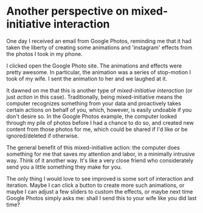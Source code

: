 # Another perspective on mixed-initiative interaction

One day I received an email from Google Photos, reminding me that it had taken the liberty of creating some animations and 'instagram' effects from the photos I took in my phone.

I clicked open the Google Photo site. The animations and effects were pretty awesome. In particular, the animation was a series of stop-motion I took of my wife. I sent the animation to her and we laughed at it.

It dawned on me that this is another type of *mixed-initiative interaction* (or just *action* in this case). Traditionally, being mixed-initiative means the computer recognizes something from your data and proactively takes certain actions on behalf of you, which, however, is easily undoable if you don't desire so. In the Google Photos example, the computer looked through my pile of photos before I had a chance to do so, and created new content from those photos for me, which could be shared if I'd like or be ignored/deleted if otherwise.

The general benefit of this mixed-initiative action: the computer does something for me that saves my attention and labor, in a minimally intrusive way. Think of it another way. It's like a very close friend who considerately send you a little something they make for you.

The only thing I would love to see improved is some sort of interaction and iteration. Maybe I can click a button to create more such animations, or maybe I can adjust a few sliders to custom the effects, or maybe next time Google Photos simply asks me: shall I send this to your wife like you did last time?
